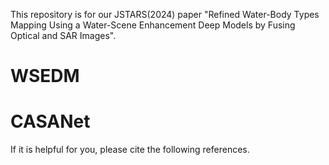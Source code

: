 This repository is for our JSTARS(2024) paper "Refined Water-Body Types Mapping Using a Water-Scene Enhancement Deep Models by Fusing Optical and SAR Images".
# WSEDM

# CASANet


If it is helpful for you, please cite the following references.
